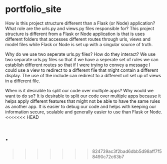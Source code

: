 # portfolio_site
How is this project structure different than a Flask (or Node) application? What role are the urls.py and views.py files responsible for?
This project structure is different from a Flask or Node application is that is uses different folders that accesses different routes through urls, views and model files while Flask or Node is set up with a singular source of truth.

Why do we use two seperate urls.py files? How do they interact?
We use two separate urls.py files so that if we have a seperate set of rules we can establish different routes so that if I were trying to convey a message I could use a view to redirect to a different file that might contain a different display. The use of the include can redirect to a different url set up of views in a different file.

When is it desirable to split our code over multiple apps? Why would we want to do so?
It is desirable to split our code over multiple apps because it helps apply different features that might not be able to have the same rules as another app. It is easier to debug our code and helps with keeping our information secure, scalable and generally easier to use than Flask or Node.
<<<<<<< HEAD

.
=======
>>>>>>> 824739ac3f2bad6dbb5d98aff7f58490c72c63b7
